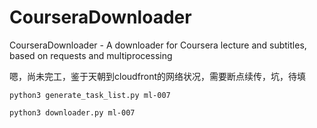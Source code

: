 CourseraDownloader
==================

CourseraDownloader - A downloader for Coursera lecture and subtitles, based on requests and multiprocessing


嗯，尚未完工，鉴于天朝到cloudfront的网络状况，需要断点续传，坑，待填

	python3 generate_task_list.py ml-007
	
	python3 downloader.py ml-007